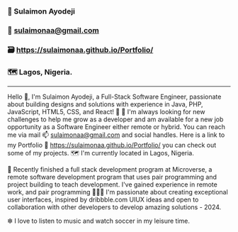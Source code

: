 ### 👋 Sulaimon Ayodeji 

<!--
**sulaimonaa/sulaimonaa** is a ✨ _special_ ✨ repository because its `README.md` (this file) appears on your GitHub profile.

Here are some ideas to get you started:

- 🔭 I’m currently working on ...
- 🌱 I’m currently learning ...
- 👯 I’m looking to collaborate on ...
- 🤔 I’m looking for help with ...
- 💬 Ask me about ...
- 📫 How to reach me: ...
- 😄 Pronouns: ...
- ⚡ Fun fact: ...
-->
### 📧 sulaimonaa@gmail.com
### 🗃️ https://sulaimonaa.github.io/Portfolio/
### 🗺️ Lagos, Nigeria.
<hr>

Hello 👋, I'm Sulaimon Ayodeji, a Full-Stack Software Engineer, passionate about building designs and solutions with experience in Java, PHP, JavaScript, HTML5, CSS, and React! 🌱 📖 I'm always looking for new challenges to help me grow as a developer and am available for a new job opportunity as a Software Engineer either remote or hybrid. You can reach me via mail 📫 sulaimonaa@gmail.com and social handles. Here is a link to my Portfolio 🔗 https://sulaimonaa.github.io/Portfolio/ you can check out some of my projects. 🗺️ I'm currently located in Lagos, Nigeria.

🦠 Recently finished a full stack development program at Microverse, a remote software development program that uses pair programming and project building to teach development. I've gained experience in remote work, and pair programming 🧑‍🤝‍🧑 I'm passionate about creating exceptional user interfaces, inspired by dribbble.com UIUX ideas and open to collaboration with other developers to develop amazing solutions - 2024.

❇ I love to listen to music and watch soccer in my leisure time.

